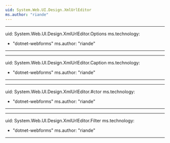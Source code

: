 ```yaml
---
uid: System.Web.UI.Design.XmlUrlEditor
ms.author: "riande"
---
```


---
uid: System.Web.UI.Design.XmlUrlEditor.Options
ms.technology: 
  - "dotnet-webforms"
ms.author: "riande"
---

---
uid: System.Web.UI.Design.XmlUrlEditor.Caption
ms.technology: 
  - "dotnet-webforms"
ms.author: "riande"
---

---
uid: System.Web.UI.Design.XmlUrlEditor.#ctor
ms.technology: 
  - "dotnet-webforms"
ms.author: "riande"
---

---
uid: System.Web.UI.Design.XmlUrlEditor.Filter
ms.technology: 
  - "dotnet-webforms"
ms.author: "riande"
---
